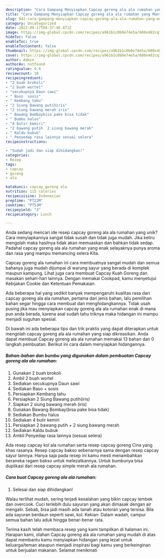 ```yaml
---
description: "Cara Gampang Menyiapkan Capcay goreng ala ala rumahan yang Mantap"
title: "Cara Gampang Menyiapkan Capcay goreng ala ala rumahan yang Mantap"
slug: 942-cara-gampang-menyiapkan-capcay-goreng-ala-ala-rumahan-yang-mantap
category: Uncategorized
date: 2022-09-17T04:37:46.871Z
image: https://img-global.cpcdn.com/recipes/a961b1c0b0e74e5a/680x482cq70/capcay-goreng-ala-ala-rumahan-foto-resep-utama.jpg
hideToc: false
enableToc: true
enableTocContent: false
thumbnail: https://img-global.cpcdn.com/recipes/a961b1c0b0e74e5a/680x482cq70/capcay-goreng-ala-ala-rumahan-foto-resep-utama.jpg
cover: https://img-global.cpcdn.com/recipes/a961b1c0b0e74e5a/680x482cq70/capcay-goreng-ala-ala-rumahan-foto-resep-utama.jpg
author: Admin
authorAv: notfound
ratingvalue: 4.9
reviewcount: 10
recipeingredient:
- "2 buah brokoli"
- "2 buah wortel"
- "secukupnya Daun sawi"
- " Baso  sosis"
- " Kembang tahu"
- "2 Siung Bawang putihiris"
- "2 siung bawang merah iris"
- " Bawang Bombaybisa pake bisa tidak"
- " Bumbu halus"
- "4 butir kemiri"
- "2 bawang putih  2 siung bawang merah"
- " Kaldu bubuk"
- " Penyedap rasa lainnya sesuai selera"
recipeinstructions:

- "Sudah jadi dan siap dihidangkan!"
categories:
- Resep
tags:
- capcay
- goreng
- ala

katakunci: capcay goreng ala 
nutrition: 115 calories
recipecuisine: Indonesian
preptime: "PT22M"
cooktime: "PT53M"
recipeyield: "3"
recipecategory: Lunch

---
```





Anda sedang mencari ide resep capcay goreng ala ala rumahan yang unik? Cara menyiapkannya sangat tidak susah dan tidak juga mudah. Jika keliru mengolah maka hasilnya tidak akan memuaskan dan bahkan tidak sedap. Padahal capcay goreng ala ala rumahan yang enak selayaknya punya aroma dan rasa yang mampu memancing selera Kita.





Capcay goreng ala rumahan ini cara membuatnya sangat mudah dan semua bahanya juga mudah dijumpai di warung sayur yang berada di komplek maupun kampung. Lihat juga cara membuat Capcay Kuah Goreng dan masakan sehari-hari lainnya. Dengan memakai Cookpad, kamu menyetujui Kebijakan Cookie dan Ketentuan Pemakaian.

Ada beberapa hal yang sedikit banyak mempengaruhi kualitas rasa dari capcay goreng ala ala rumahan, pertama dari jenis bahan, lalu pemilihan bahan segar hingga cara membuat dan menghidangkannya. Tidak usah pusing jika mau menyiapkan capcay goreng ala ala rumahan enak di mana pun anda berada, karena asal sudah tahu triknya maka hidangan ini mampu menjadi suguhan spesial.






Di bawah ini ada beberapa tips dan trik praktis yang dapat diterapkan untuk mengolah capcay goreng ala ala rumahan yang siap dikreasikan. Anda dapat membuat Capcay goreng ala ala rumahan memakai 13 bahan dan 0 langkah pembuatan. Berikut ini cara dalam menyiapkan hidangannya.

<!--inarticleads1-->

##### Bahan-bahan dan bumbu yang digunakan dalam pembuatan Capcay goreng ala ala rumahan:

1. Gunakan 2 buah brokoli
1. Ambil 2 buah wortel
1. Sediakan secukupnya Daun sawi
1. Sediakan  Baso + sosis
1. Persiapkan  Kembang tahu
1. Persiapkan 2 Siung Bawang putih(iris)
1. Siapkan 2 siung bawang merah (iris)
1. Gunakan  Bawang Bombay(bisa pake bisa tidak)
1. Sediakan  Bumbu halus
1. Sediakan 4 butir kemiri
1. Persiapkan 2 bawang putih + 2 siung bawang merah
1. Sediakan  Kaldu bubuk
1. Ambil  Penyedap rasa lainnya (sesuai selera)


Ada resep capcay kol ala rumahan serta resep capcay goreng Cina yang khas rasanya. Resep capcay bakso sebenarnya sama dengan resep capcay sayur lainnya. Hanya saja pada resep ini kamu mesti menambahkan beraneka ragam bakso untuk melezatkannya. Untuk bumbunya bisa duplikasi dari resep capcay simple merah ala rumahan. 

<!--inarticleads2-->

##### Cara buat Capcay goreng ala ala rumahan:


1. Selesai dan siap dihidangkan!

Walau terlihat mudah, sering terjadi kesalahan yang bikin capcay lembek dan overcook. Cuci terlebih dulu sayuran yang akan dimasak dengan air mengalir. Sebab, bisa jadi masih ada tanah atau kotoran yang tersisa. Bila ada sayuran berdaun seperti sawi, kol. Kekian: Dalam wadah, campur semua bahan lalu aduk hingga benar-benar rata. 

Terima kasih telah membaca resep yang kami tampilkan di halaman ini. Harapan kami, olahan Capcay goreng ala ala rumahan yang mudah di atas dapat membantu kamu menyiapkan hidangan yang lezat untuk keluarga/teman ataupun menjadi inspirasi bagi kamu yang berkeinginan untuk berjualan makanan. Selamat menikmati
